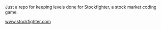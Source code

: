Just a repo for keeping levels done for Stockfighter, a stock market coding game. 

www.stockfighter.com
